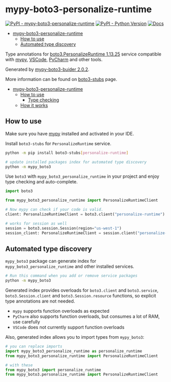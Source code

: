 # mypy-boto3-personalize-runtime

[![PyPI - mypy-boto3-personalize-runtime](https://img.shields.io/pypi/v/mypy-boto3-personalize-runtime.svg?color=blue)](https://pypi.org/project/mypy-boto3-personalize-runtime)
[![PyPI - Python Version](https://img.shields.io/pypi/pyversions/mypy-boto3-personalize-runtime.svg?color=blue)](https://pypi.org/project/mypy-boto3-personalize-runtime)
[![Docs](https://img.shields.io/readthedocs/mypy-boto3-builder.svg?color=blue)](https://mypy-boto3-builder.readthedocs.io/)

- [mypy-boto3-personalize-runtime](#mypy-boto3-personalize-runtime)
  - [How to use](#how-to-use)
  - [Automated type discovery](#automated-type-discovery)


Type annotations for
[boto3.PersonalizeRuntime 1.13.25](https://boto3.amazonaws.com/v1/documentation/api/1.13.25/reference/services/personalize-runtime.html#PersonalizeRuntime) service
compatible with [mypy](https://github.com/python/mypy), [VSCode](https://code.visualstudio.com/),
[PyCharm](https://www.jetbrains.com/pycharm/) and other tools.

Generated by [mypy-boto3-buider 2.0.2](https://github.com/vemel/mypy_boto3_builder).

More information can be found on [boto3-stubs](https://pypi.org/project/boto3-stubs/) page.

- [mypy-boto3-personalize-runtime](#mypy-boto3-personalize-runtime)
  - [How to use](#how-to-use)
    - [Type checking](#type-checking)
  - [How it works](#how-it-works)

## How to use

Make sure you have [mypy](https://github.com/python/mypy) installed and activated in your IDE.

Install `boto3-stubs` for `PersonalizeRuntime` service.

```bash
python -m pip install boto3-stubs[personalize-runtime]

# update installed packages index for automated type discovery
python -m mypy_boto3
```

Use `boto3` with `mypy_boto3_personalize_runtime` in your project and enjoy type checking and auto-complete.

```python
import boto3

from mypy_boto3_personalize_runtime import PersonalizeRuntimeClient

# Now mypy can check if your code is valid.
client: PersonalizeRuntimeClient = boto3.client("personalize-runtime")

# works for session as well
session = boto3.session.Session(region="us-west-1")
session_client: PersonalizeRuntimeClient = session.client("personalize-runtime")

```

## Automated type discovery

`mypy_boto3` package can generate index for `mypy_boto3_personalize_runtime` and other installed services.

```bash
# Run this command when you add or remove service packages
python -m mypy_boto3
```

Generated index provides overloads for `boto3.client` and `boto3.service`,
`boto3.Session.client` and `boto3.Session.resource` functions,
so explicit type annotations are not needed.

- `mypy` supports function overloads as expected
- `PyCharm` also supports function overloads, but consumes a lot of RAM, use carefully
- `VSCode` does not currently support function overloads

Also, generated index allows you to import types from `mypy_boto3`:

```python
# you can replace imports
import mypy_boto3_personalize_runtime as personalize_runtime
from mypy_boto3_personalize_runtime import PersonalizeRuntimeClient

# with these
from mypy_boto3 import personalize_runtime
from mypy_boto3.personalize_runtime import PersonalizeRuntimeClient
```